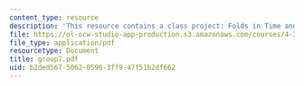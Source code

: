 ```yaml
---
content_type: resource
description: 'This resource contains a class project: Folds in Time and Space.'
file: https://ol-ocw-studio-app-production.s3.amazonaws.com/courses/4-303-the-production-of-space-art-architecture-and-urbanism-in-dialogue-fall-2006/b2ded567506205963ff947f51b2df662_group7.pdf
file_type: application/pdf
resourcetype: Document
title: group7.pdf
uid: b2ded567-5062-0596-3ff9-47f51b2df662
---
```

